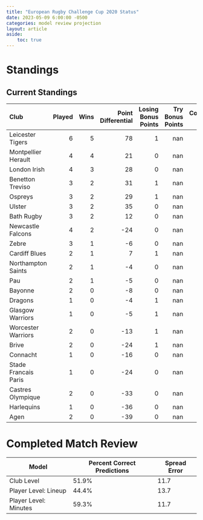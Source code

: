 ```yaml
---  
title: "European Rugby Challenge Cup 2020 Status"  
date: 2023-05-09 6:00:00 -0500  
categories: model review projection  
layout: article  
aside:  
    toc: true  
---
```

# Standings

## Current Standings


| Club                 |   Played |   Wins |   Point Differential |   Losing Bonus Points |   Try Bonus Points |   Competition Points |
|:---------------------|---------:|-------:|---------------------:|----------------------:|-------------------:|---------------------:|
| Leicester Tigers     |        6 |      5 |                   78 |                     1 |                nan |                   21 |
| Montpellier Herault  |        4 |      4 |                   21 |                     0 |                nan |                   16 |
| London Irish         |        4 |      3 |                   28 |                     0 |                nan |                   12 |
| Benetton Treviso     |        3 |      2 |                   31 |                     1 |                nan |                    9 |
| Ospreys              |        3 |      2 |                   29 |                     1 |                nan |                    9 |
| Ulster               |        3 |      2 |                   35 |                     0 |                nan |                    8 |
| Bath Rugby           |        3 |      2 |                   12 |                     0 |                nan |                    8 |
| Newcastle Falcons    |        4 |      2 |                  -24 |                     0 |                nan |                    8 |
| Zebre                |        3 |      1 |                   -6 |                     0 |                nan |                    6 |
| Cardiff Blues        |        2 |      1 |                    7 |                     1 |                nan |                    5 |
| Northampton Saints   |        2 |      1 |                   -4 |                     0 |                nan |                    4 |
| Pau                  |        2 |      1 |                   -5 |                     0 |                nan |                    4 |
| Bayonne              |        2 |      0 |                   -8 |                     0 |                nan |                    2 |
| Dragons              |        1 |      0 |                   -4 |                     1 |                nan |                    1 |
| Glasgow Warriors     |        1 |      0 |                   -5 |                     1 |                nan |                    1 |
| Worcester Warriors   |        2 |      0 |                  -13 |                     1 |                nan |                    1 |
| Brive                |        2 |      0 |                  -24 |                     1 |                nan |                    1 |
| Connacht             |        1 |      0 |                  -16 |                     0 |                nan |                    0 |
| Stade Francais Paris |        1 |      0 |                  -24 |                     0 |                nan |                    0 |
| Castres Olympique    |        2 |      0 |                  -33 |                     0 |                nan |                    0 |
| Harlequins           |        1 |      0 |                  -36 |                     0 |                nan |                    0 |
| Agen                 |        2 |      0 |                  -39 |                     0 |                nan |                    0 |



# Completed Match Review


| Model | Percent Correct Predictions | Spread Error |
| ------ | ------ | ------ |
| Club Level | 51.9% | 11.7 |
| Player Level: Lineup | 44.4% | 13.7 |
| Player Level: Minutes | 59.3% | 11.7 |

